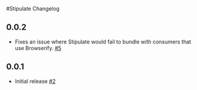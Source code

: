 #Stipulate Changelog

## 0.0.2

- Fixes an issue where Stipulate would fail to bundle with consumers that use Browserify. [#5](https://github.com/yola/stipulate/pull/5)

## 0.0.1

- Initial release [#2](https://github.com/yola/stipulate/pull/2)

